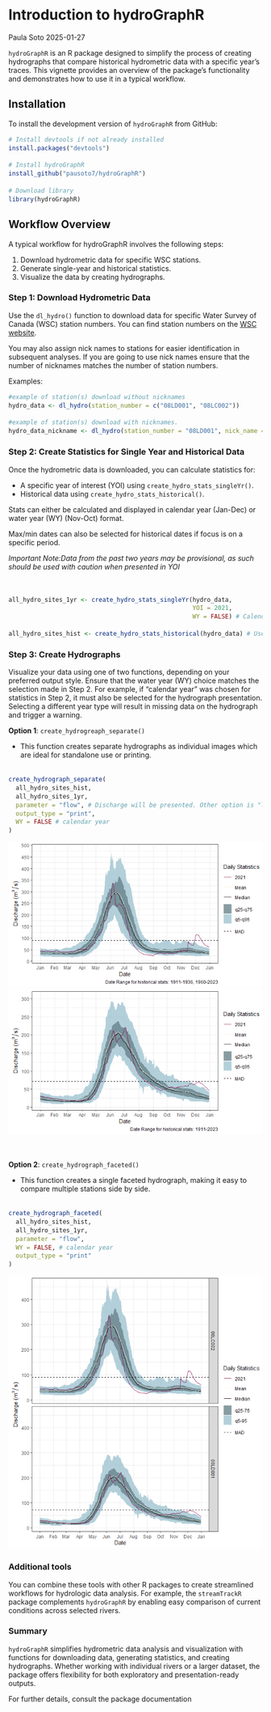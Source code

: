 Introduction to hydroGraphR
================
Paula Soto
2025-01-27

`hydroGraphR` is an R package designed to simplify the process of
creating hydrographs that compare historical hydrometric data with a
specific year’s traces. This vignette provides an overview of the
package’s functionality and demonstrates how to use it in a typical
workflow.

## Installation

To install the development version of `hydroGraphR` from GitHub:

``` r
# Install devtools if not already installed
install.packages("devtools")

# Install hydroGraphR
install_github("pausoto7/hydroGraphR")

# Download library
library(hydroGraphR)
```

## Workflow Overview

A typical workflow for hydroGraphR involves the following steps:

1.  Download hydrometric data for specific WSC stations.
2.  Generate single-year and historical statistics.
3.  Visualize the data by creating hydrographs.

### Step 1: Download Hydrometric Data

Use the `dl_hydro()` function to download data for specific Water Survey
of Canada (WSC) station numbers. You can find station numbers on the
[WSC website](https://wateroffice.ec.gc.ca/search/real_time_e.html).

You may also assign nick names to stations for easier identification in
subsequent analyses. If you are going to use nick names ensure that the
number of nicknames matches the number of station numbers.

Examples:

``` r
#example of station(s) download without nicknames
hydro_data <- dl_hydro(station_number = c("08LD001", "08LC002"))

#example of station(s) download with nicknames. 
hydro_data_nickname <- dl_hydro(station_number = "08LD001", nick_name = "Adams River")
```

### Step 2: Create Statistics for Single Year and Historical Data

Once the hydrometric data is downloaded, you can calculate statistics
for:

- A specific year of interest (YOI) using
  `create_hydro_stats_singleYr()`.
- Historical data using `create_hydro_stats_historical()`.

Stats can either be calculated and displayed in calendar year (Jan-Dec)
or water year (WY) (Nov-Oct) format.

Max/min dates can also be selected for historical dates if focus is on a
specific period.

*Important Note:Data from the past two years may be provisional, as such
should be used with caution when presented in YOI* <br><br><br>

``` r
all_hydro_sites_1yr <- create_hydro_stats_singleYr(hydro_data, 
                                                   YOI = 2021, 
                                                   WY = FALSE) # Calendar year

all_hydro_sites_hist <- create_hydro_stats_historical(hydro_data) # Use all available hydrometric data
```

### Step 3: Create Hydrographs

Visualize your data using one of two functions, depending on your
preferred output style. Ensure that the water year (WY) choice matches
the selection made in Step 2. For example, if “calendar year” was chosen
for statistics in Step 2, it must also be selected for the hydrograph
presentation. Selecting a different year type will result in missing
data on the hydrograph and trigger a warning.

**Option 1**: `create_hydrogreaph_separate()`

- This function creates separate hydrographs as individual images which
  are ideal for standalone use or printing.

``` r

create_hydrograph_separate(
  all_hydro_sites_hist,
  all_hydro_sites_1yr,
  parameter = "flow", # Discharge will be presented. Other option is "level" (water level). 
  output_type = "print",
  WY = FALSE # calendar year
)
```

![](README_files/figure-gfm/hydrographsep-1.png)<!-- -->![](README_files/figure-gfm/hydrographsep-2.png)<!-- -->
<br><br><br>

**Option 2**: `create_hydrograph_faceted()`

- This function creates a single faceted hydrograph, making it easy to
  compare multiple stations side by side.

``` r

create_hydrograph_faceted(
  all_hydro_sites_hist,
  all_hydro_sites_1yr,
  parameter = "flow",
  WY = FALSE, # calendar year
  output_type = "print"
)
```

![](README_files/figure-gfm/hydrofacet-1.png)<!-- -->

### Additional tools

You can combine these tools with other R packages to create streamlined
workflows for hydrologic data analysis. For example, the `streamTrackR`
package complements `hydroGraphR` by enabling easy comparison of current
conditions across selected rivers.

### Summary

`hydroGraphR` simplifies hydrometric data analysis and visualization
with functions for downloading data, generating statistics, and creating
hydrographs. Whether working with individual rivers or a larger dataset,
the package offers flexibility for both exploratory and
presentation-ready outputs.

For further details, consult the package documentation
